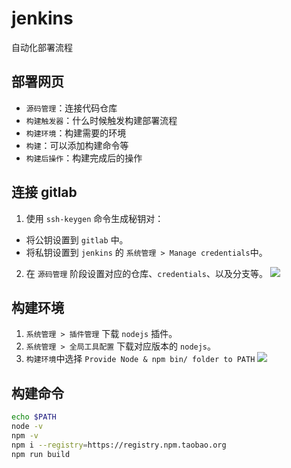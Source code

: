 # jenkins

自动化部署流程

## 部署网页

- `源码管理`：连接代码仓库
- `构建触发器`：什么时候触发构建部署流程
- `构建环境`：构建需要的环境
- `构建`：可以添加构建命令等
- `构建后操作`：构建完成后的操作

## 连接 gitlab

1. 使用 `ssh-keygen` 命令生成秘钥对：

- 将公钥设置到 `gitlab` 中。
- 将私钥设置到 `jenkins` 的 `系统管理 > Manage credentials`中。

2. 在 `源码管理` 阶段设置对应的仓库、`credentials`、以及分支等。
![](https://imgs.qinguanghui.com/jinkins/gitlab.png)

## 构建环境

1. `系统管理 > 插件管理` 下载 `nodejs` 插件。
2. `系统管理 > 全局工具配置` 下载对应版本的 `nodejs`。
3. `构建环境`中选择 `Provide Node & npm bin/ folder to PATH`
![](https://imgs.qinguanghui.com/jinkins/node-use.png)

## 构建命令

```bash
echo $PATH
node -v
npm -v
npm i --registry=https://registry.npm.taobao.org
npm run build
```
